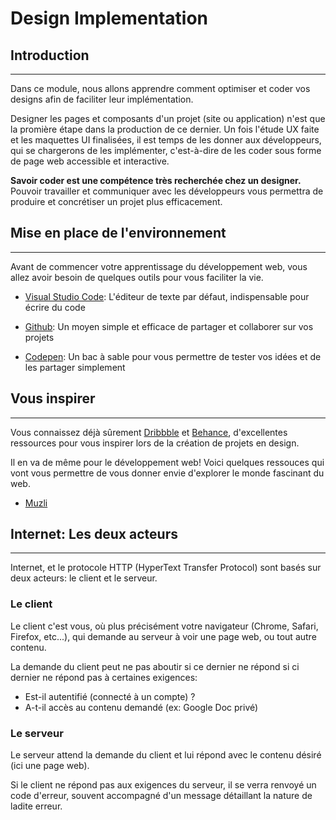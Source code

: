 # Design Implementation

## Introduction
---

Dans ce module, nous allons apprendre comment optimiser et coder vos designs afin de faciliter leur implémentation.

Designer les pages et composants d'un projet (site ou application) n'est que la promière étape dans la production de ce dernier. Un fois l'étude UX faite et les maquettes UI finalisées, il est temps de les donner aux développeurs, qui se chargerons de les implémenter, c'est-à-dire de les coder sous forme de page web accessible et interactive.

**Savoir coder est une compétence très recherchée chez un designer.**
Pouvoir travailler et communiquer avec les développeurs vous permettra de produire et concrétiser un projet plus efficacement.

## Mise en place de l'environnement
---

Avant de commencer votre apprentissage du développement web, vous allez avoir besoin de quelques outils pour vous faciliter la vie.

- [Visual Studio Code](https://code.visualstudio.com): L'éditeur de texte par défaut, indispensable pour écrire du code

- [Github](https://desktop.github.com/): Un moyen simple et efficace de partager et collaborer sur vos projets

- [Codepen](https://codepen.io): Un bac à sable pour vous permettre de tester vos idées et de les partager simplement


## Vous inspirer
---

Vous connaissez déjà sûrement [Dribbble](https://www.dribbble.com) et [Behance](https://behance.net), d'excellentes ressources pour vous inspirer lors de la création de projets en design.

Il en va de même pour le développement web! Voici quelques ressouces qui vont vous permettre de vous donner envie d'explorer le monde fascinant du web.

- [Muzli]()


## Internet: Les deux acteurs
---

Internet, et le protocole HTTP (HyperText Transfer Protocol) sont basés sur deux acteurs: le client et le serveur.

### **Le client**

Le client c'est vous, où plus précisément votre navigateur (Chrome, Safari, Firefox, etc...), qui demande au serveur à voir une page web, ou tout autre contenu.

La demande du client peut ne pas aboutir si ce dernier ne répond si ci dernier ne répond pas à certaines exigences:
- Est-il autentifié (connecté à un compte) ?
- A-t-il accès au contenu demandé (ex: Google Doc privé)

### **Le serveur**

Le serveur attend la demande du client et lui répond avec le contenu désiré (ici une page web).

Si le client ne répond pas aux exigences du serveur, il se verra renvoyé un code d'erreur, souvent accompagné d'un message détaillant la nature de ladite erreur.
